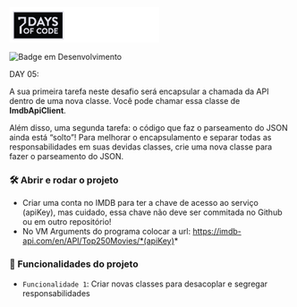 ![](../../../../../../resources/img/7daysofcode.png)

![Badge em Desenvolvimento](http://img.shields.io/static/v1?label=STATUS&message=CONCLUÍDO&color=GREEN&style=for-the-badge)

DAY 05:

A sua primeira tarefa neste desafio será encapsular a chamada da API dentro de uma nova classe. Você pode chamar essa classe de **ImdbApiClient**.

Além disso, uma segunda tarefa: o código que faz o parseamento do JSON ainda está “solto”! Para melhorar o encapsulamento e separar todas as responsabilidades em suas devidas classes, crie uma nova classe para fazer o parseamento do JSON.

### 🛠️ Abrir e rodar o projeto
* Criar uma conta no IMDB para ter a chave de acesso ao serviço (apiKey), mas cuidado, essa chave não deve ser commitada no Github ou em outro repositório!
* No VM Arguments do programa colocar a url: https://imdb-api.com/en/API/Top250Movies/*(apiKey)*

### 🔨  Funcionalidades do projeto
- `Funcionalidade 1`: Criar novas classes para desacoplar e segregar responsabilidades